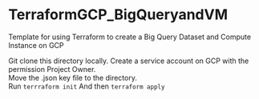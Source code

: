 # TerraformGCP_BigQueryandVM
Template for using Terraform to create a Big Query Dataset and Compute Instance on GCP

Git clone this directory locally. Create a service account on GCP with the permission Project Owner.</br>
Move the .json key file to the directory.</br>
Run ```terrraform init```
And then ```terraform apply```
